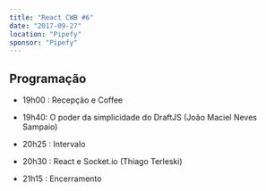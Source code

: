```yaml
---
title: "React CWB #6"
date: "2017-09-27"
location: "Pipefy"
sponsor: "Pipefy"
---
```


## Programação

- 19h00 : Recepção e Coffee

- 19h40: O poder da simplicidade do DraftJS (João Maciel Neves Sampaio)

- 20h25 : Intervalo

- 20h30 : React e Socket.io (Thiago Terleski)

- 21h15 : Encerramento
